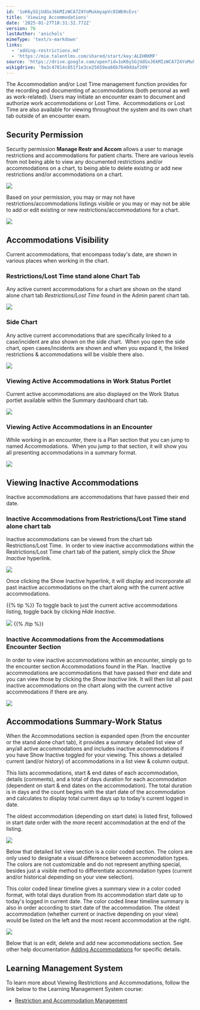 ```yaml
---
id: '1oK6ySGjUdGxJ6kMIzWCA7Z4YoMukmyapVc01Wb9cEvs'
title: 'Viewing Accommodations'
date: '2025-01-27T18:31:32.772Z'
version: 76
lastAuthor: 'anichols'
mimeType: 'text/x-markdown'
links:
  - 'adding-restrictions.md'
  - 'https://mie.talentlms.com/shared/start/key:ALEHRKMF'
source: 'https://drive.google.com/open?id=1oK6ySGjUdGxJ6kMIzWCA7Z4YoMukmyapVc01Wb9cEvs'
wikigdrive: '9a3c47814c851f1e3ce25659ea66b7640ddaf209'
---
```

The Accommodation and/or Lost Time management function provides for the recording and documenting of accommodations (both personal as well as work-related). Users may initiate an encounter exam to document and authorize work accommodations or Lost Time.  Accommodations or Lost Time are also available for viewing throughout the system and its own chart tab outside of an encounter exam.

## Security Permission

Security permission **Manage Restr and Accom** allows a user to manage restrictions and accommodations for patient charts.  There are various levels from not being able to view any documented restrictions and/or accommodations on a chart, to being able to delete existing or add new restrictions and/or accommodations on a chart.

![](../viewing-accommodations.assets/60140c574ab7a6e73a97e879234d1109.png)

Based on your permission, you may or may not have restrictions/accommodations listings visible or you may or may not be able to add or edit existing or new restrictions/accommodations for a chart.

![](../viewing-accommodations.assets/ecd3ede4ae2d53e7c2db7301c3c2f454.png)

## Accommodations Visibility

Current accommodations, that encompass today's date, are shown in various places when working in the chart.

### Restrictions/Lost Time stand alone Chart Tab

Any active current accommodations for a chart are shown on the stand alone chart tab *Restrictions/Lost Time* found in the Admin parent chart tab.

![](../viewing-accommodations.assets/ab445f1aa9d952eb7e01e1b0ff05484b.png)

### Side Chart

Any active current accommodations that are specifically linked to a case/incident are also shown on the side chart.  When you open the side chart, open cases/incidents are shown and when you expand it, the linked restrictions & accommodations will be visible there also.

![](../viewing-accommodations.assets/84e3a30309fbefe694909dd84db6e6e3.png)

### Viewing Active Accommodations in Work Status Portlet

Current active accommodations are also displayed on the Work Status portlet available within the Summary dashboard chart tab.

![](../viewing-accommodations.assets/b4fe0818854332d66b12048ecea5b9dc.png)

### Viewing Active Accommodations in an Encounter

While working in an encounter, there is a Plan section that you can jump to named Accommodations.  When you jump to that section, it will show you all presenting accommodations in a summary format.

![](../viewing-accommodations.assets/7c60a7884939b6c797190d236ca457b8.png)

## Viewing Inactive Accommodations

Inactive accommodations are accommodations that have passed their end date.

### Inactive Accommodations from Restrictions/Lost Time stand alone chart tab

Inactive accommodations can be viewed from the chart tab Restrictions/Lost Time.  In order to view inactive accommodations within the Restrictions/Lost Time chart tab of the patient, simply click the *Show Inactive* hyperlink.

![](../viewing-accommodations.assets/045e904bb5b21161368e049b167c9d95.png)

Once clicking the Show Inactive hyperlink, it will display and incorporate all past inactive accommodations on the chart along with the current active accommodations.

{{% tip %}}
To toggle back to just the current active accommodations listing, toggle back by clicking *Hide Inactive*.

![](../viewing-accommodations.assets/d508dca61cbca0a3c81911348aad1c42.png)
{{% /tip %}}

### Inactive Accommodations from the Accommodations Encounter Section

In order to view inactive accommodations within an encounter, simply go to the encounter section Accommodations found in the Plan.  Inactive accommodations are accommodations that have passed their end date and you can view those by clicking the *Show Inactive* link.  It will then list all past inactive accommodations on the chart along with the current active accommodations if there are any.

![](../viewing-accommodations.assets/024f833dc0e004fbc6b4d044d1940389.png)

## Accommodations Summary-Work Status

When the Accommodations section is expanded open (from the encounter or the stand alone chart tab), it provides a summary detailed list view of any/all active accommodations and includes inactive accommodations if you have Show Inactive toggled for your viewing.  This shows a detailed current (and/or history) of accommodations in a list view & column output.

This lists accommodations, start & end dates of each accommodation, details (comments), and a total of days duration for each accommodation (dependent on start & end dates on the accommodation).  The total duration is in days and the count begins with the start date of the accommodation and calculates to display total current days up to today's current logged in date.

The oldest accommodation (depending on start date) is listed first, followed in start date order with the more recent accommodation at the end of the listing.

![](../viewing-accommodations.assets/17615b46478b402457e2b4959424755c.png)

Below that detailed list view section is a color coded section.  The colors are only used to designate a visual difference between accommodation types.  The colors are not customizable and do not represent anything special, besides just a visible method to differentiate accommodation types (current and/or historical depending on your view selection).

This color coded linear timeline gives a summary view in a color coded format, with total days duration from its accommodation start date up to today's logged in current date.  The color coded linear timeline summary is also in order according to start date of the accommodation.  The oldest accommodation (whether current or inactive depending on your view) would be listed on the left and the most recent accommodation at the right.

![](../viewing-accommodations.assets/859dd683f8975e4d9ca702ad3e82254b.png)

Below that is an edit, delete and add new accommodations section.  See other help documentation [Adding Accommodations](adding-restrictions.md) for specific details.

## Learning Management System

To learn more about Viewing Restrictions and Accommodations, follow the link below to the Learning Management System course:

* [Restriction and Accommodation Management](https://mie.talentlms.com/shared/start/key:ALEHRKMF)
